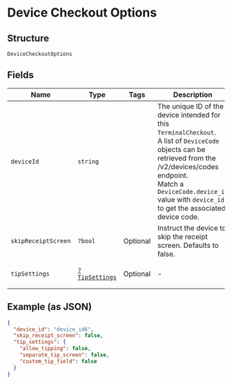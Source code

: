 
# Device Checkout Options

## Structure

`DeviceCheckoutOptions`

## Fields

| Name | Type | Tags | Description | Getter | Setter |
|  --- | --- | --- | --- | --- | --- |
| `deviceId` | `string` |  | The unique ID of the device intended for this `TerminalCheckout`.<br>A list of `DeviceCode` objects can be retrieved from the /v2/devices/codes endpoint.<br>Match a `DeviceCode.device_id` value with `device_id` to get the associated device code. | getDeviceId(): string | setDeviceId(string deviceId): void |
| `skipReceiptScreen` | `?bool` | Optional | Instruct the device to skip the receipt screen. Defaults to false. | getSkipReceiptScreen(): ?bool | setSkipReceiptScreen(?bool skipReceiptScreen): void |
| `tipSettings` | [`?TipSettings`](/doc/models/tip-settings.md) | Optional | - | getTipSettings(): ?TipSettings | setTipSettings(?TipSettings tipSettings): void |

## Example (as JSON)

```json
{
  "device_id": "device_id6",
  "skip_receipt_screen": false,
  "tip_settings": {
    "allow_tipping": false,
    "separate_tip_screen": false,
    "custom_tip_field": false
  }
}
```

